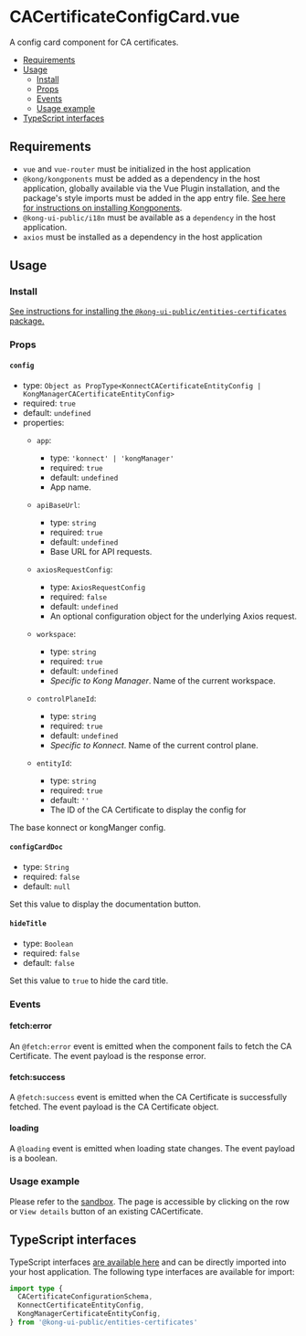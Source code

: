 # CACertificateConfigCard.vue

A config card component for CA certificates.

- [Requirements](#requirements)
- [Usage](#usage)
  - [Install](#install)
  - [Props](#props)
  - [Events](#events)
  - [Usage example](#usage-example)
- [TypeScript interfaces](#typescript-interfaces)

## Requirements

- `vue` and `vue-router` must be initialized in the host application
- `@kong/kongponents` must be added as a dependency in the host application, globally available via the Vue Plugin installation, and the package's style imports must be added in the app entry file. [See here for instructions on installing Kongponents](https://kongponents.konghq.com/#globally-install-all-kongponents).
- `@kong-ui-public/i18n` must be available as a `dependency` in the host application.
- `axios` must be installed as a dependency in the host application

## Usage

### Install

[See instructions for installing the `@kong-ui-public/entities-certificates` package.](../README.md#install)

### Props

#### `config`

- type: `Object as PropType<KonnectCACertificateEntityConfig | KongManagerCACertificateEntityConfig>`
- required: `true`
- default: `undefined`
- properties:
  - `app`:
    - type: `'konnect' | 'kongManager'`
    - required: `true`
    - default: `undefined`
    - App name.

  - `apiBaseUrl`:
    - type: `string`
    - required: `true`
    - default: `undefined`
    - Base URL for API requests.

  - `axiosRequestConfig`:
    - type: `AxiosRequestConfig`
    - required: `false`
    - default: `undefined`
    - An optional configuration object for the underlying Axios request.

  - `workspace`:
    - type: `string`
    - required: `true`
    - default: `undefined`
    - *Specific to Kong Manager*. Name of the current workspace.

  - `controlPlaneId`:
    - type: `string`
    - required: `true`
    - default: `undefined`
    - *Specific to Konnect*. Name of the current control plane.

  - `entityId`:
    - type: `string`
    - required: `true`
    - default: `''`
    - The ID of the CA Certificate to display the config for

The base konnect or kongManger config.

#### `configCardDoc`

- type: `String`
- required: `false`
- default: `null`

Set this value to display the documentation button.

#### `hideTitle`

- type: `Boolean`
- required: `false`
- default: `false`

Set this value to `true` to hide the card title.

### Events

#### fetch:error

An `@fetch:error` event is emitted when the component fails to fetch the CA Certificate. The event payload is the response error.

#### fetch:success

A `@fetch:success` event is emitted when the CA Certificate is successfully fetched. The event payload is the CA Certificate object.

#### loading

A `@loading` event is emitted when loading state changes. The event payload is a boolean.

### Usage example

Please refer to the [sandbox](../sandbox/pages/CACertificateConfigCardPage.vue). The page is accessible by clicking on the row or `View details` button of an existing CACertificate.

## TypeScript interfaces

TypeScript interfaces [are available here](../src/types/certificate-config-card.ts) and can be directly imported into your host application. The following type interfaces are available for import:

```ts
import type {
  CACertificateConfigurationSchema,
  KonnectCertificateEntityConfig,
  KongManagerCertificateEntityConfig,
} from '@kong-ui-public/entities-certificates'
```
